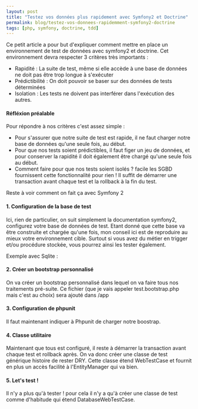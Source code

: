 ```yaml
---
layout: post
title: "Testez vos données plus rapidement avec Symfony2 et Doctrine"
permalink: blog/testez-vos-donnees-rapidemment-symfony2-doctrine
tags: [php, symfony, doctrine, tdd]
---
```


Ce petit article a pour but d'expliquer comment mettre en place un environnement de test de données avec symfony2 et doctrine. Cet environnement devra respecter 3 critères très importants :

*   Rapidité : La suite de test, même si elle accède à une base de données ne doit pas être trop longue à s'exécuter
*   Prédictibilité : On doit pouvoir se baser sur des données de tests déterminées
*   Isolation : Les tests ne doivent pas interférer dans l'exécution des autres.

<!--more-->

#### Réfléxion préalable

Pour répondre à nos critères c'est assez simple :

*   Pour s'assurer que notre suite de test est rapide, il ne faut charger notre base de données qu'une seule fois, au début.
*   Pour que nos tests soient prédictibles, il faut figer un jeu de données, et pour conserver la rapidité il doit également être chargé qu'une seule fois au début.
*   Comment faire pour que nos tests soient isolés ? facile les SGBD fournissent cette fonctionnalité pour rien ! Il suffit de démarrer une transaction avant chaque test et la rollback à la fin du test.

Reste à voir comment on fait ça avec Symfony 2

#### 1\. Configuration de la base de test

Ici, rien de particulier, on suit simplement la documentation symfony2, configurez votre base de données de test. Etant donné que cette base va être construite et chargée qu'une fois, mon conseil ici est de reproduire au mieux votre environnement cible. Surtout si vous avez du métier en trigger et/ou procédure stockée, vous pourrez ainsi les tester également.

Exemple avec Sqlite :

<script src="https://gist.github.com/Vp3n/b8142bc5ac68eeed7d8a.js"></script>

#### 2\. Créer un bootstrap personnalisé

On va créer un bootstrap personnalisé dans lequel on va faire tous nos traitements pré-suite.
Ce fichier (que je vais appeler test.bootstrap.php mais c'est au choix) sera ajouté dans /app

<script src="https://gist.github.com/Vp3n/5472469.js"></script>

#### 3\. Configuration de phpunit

Il faut maintenant indiquer à Phpunit de charger notre boostrap.

<script src="https://gist.github.com/Vp3n/5ffd90c7031b3cb3ee45.js"></script>

#### 4\. Classe utilitaire

Maintenant que tous est configuré, il reste à démarrer la transaction avant chaque test et rollback après. On va donc créer une classe de test générique histoire de rester DRY. Cette classe étend WebTestCase et fournit en plus un accès facilité à l'EntityManager qui va bien.

<script src="https://gist.github.com/Vp3n/5472509.js"></script>

#### 5\. Let's test !

Il n'y a plus qu'à tester ! pour cela il n'y a qu'à créer une classe de test comme d'habitude qui étend DatabaseWebTestCase.

<script src="https://gist.github.com/Vp3n/c96b82c2a4b9c826ee35.js"></script>